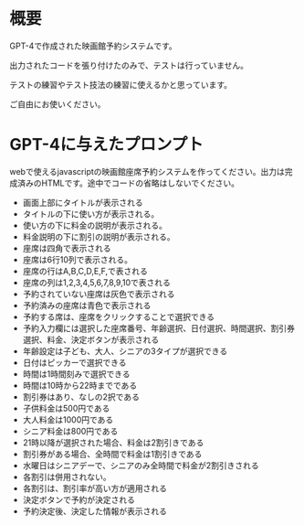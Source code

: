 # 概要
GPT-4で作成された映画館予約システムです。

出力されたコードを張り付けたのみで、テストは行っていません。

テストの練習やテスト技法の練習に使えるかと思っています。

ご自由にお使いください。

# GPT-4に与えたプロンプト
webで使えるjavascriptの映画館座席予約システムを作ってください。出力は完成済みのHTMLです。途中でコードの省略はしないでください。

* 画面上部にタイトルが表示される
* タイトルの下に使い方が表示される。
* 使い方の下に料金の説明が表示される。
* 料金説明の下に割引の説明が表示される。
* 座席は四角で表示される
* 座席は6行10列で表示される。
* 座席の行はA,B,C,D,E,F,で表される
* 座席の列は1,2,3,4,5,6,7,8,9,10で表される
* 予約されていない座席は灰色で表示される
* 予約済みの座席は青色で表示される
* 予約する席は、座席をクリックすることで選択できる
* 予約入力欄には選択した座席番号、年齢選択、日付選択、時間選択、割引券選択、料金、決定ボタンが表示される
* 年齢設定は子ども、大人、シニアの3タイプが選択できる
* 日付はピッカーで選択できる
* 時間は1時間刻みで選択できる
* 時間は10時から22時までである
* 割引券はあり、なしの2択である
* 子供料金は500円である
* 大人料金は1000円である
* シニア料金は800円である
* 21時以降が選択された場合、料金は2割引きである
* 割引券がある場合、全時間で料金は1割引きである
* 水曜日はシニアデーで、シニアのみ全時間で料金が2割引きされる
* 各割引は併用されない。
* 各割引は、割引率が高い方が適用される
* 決定ボタンで予約が決定される
* 予約決定後、決定した情報が表示される